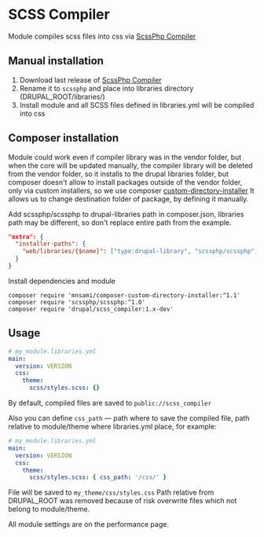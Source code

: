 # SCSS Compiler
Module compiles scss files into css via [ScssPhp Compiler](https://scssphp.github.io/scssphp/)
## Manual installation
1. Download last release of [ScssPhp Compiler](https://github.com/scssphp/scssphp/releases)
2. Rename it to `scssphp` and place into libraries directory
(DRUPAL_ROOT/libraries/)
3. Install module and all SCSS files defined in libraries.yml
will be compiled into css
## Composer installation
Module could work even if compiler library was in the vendor folder, but when
the core will be updated manually, the compiler library will be deleted
from the vendor folder, so it installs to the drupal libraries folder,
but composer doesn't allow to install packages outside of the vendor
folder, only via custom installers, so we use composer [custom-directory-installer](https://github.com/mnsami/composer-custom-directory-installer)
It allows us to change destination folder of package, by defining it manually.

Add scssphp/scssphp to drupal-libraries path in composer.json, libraries path
may be different, so don't replace entire path from the example.
```json
"extra": {
  "installer-paths": {
    "web/libraries/{$name}": ["type:drupal-library", "scssphp/scssphp"]
  }
}
```
Install dependencies and module
```
composer require 'mnsami/composer-custom-directory-installer:^1.1'
composer require 'scssphp/scssphp:^1.0'
composer require 'drupal/scss_compiler:1.x-dev'
```
## Usage
```yml
# my_module.libraries.yml
main:
  version: VERSION
  css:
    theme:
      scss/styles.scss: {}
```
By default, compiled files are saved to `public://scss_compiler`

Also you can define `css_path` — path where to save the compiled file,
path relative to module/theme where libraries.yml place, for example:
```yml
# my_module.libraries.yml
main:
  version: VERSION
  css:
    theme:
      scss/styles.scss: { css_path: '/css/' }
```
File will be saved to `my_theme/css/styles.css`
Path relative from DRUPAL_ROOT was removed because of risk overwrite files
which not belong to module/theme.

All module settings are on the performance page.
